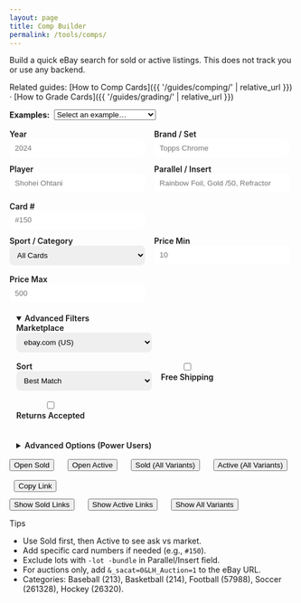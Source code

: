 ```yaml
---
layout: page
title: Comp Builder
permalink: /tools/comps/
---
```


Build a quick eBay search for sold or active listings. This does not track you or use any backend.

Related guides: [How to Comp Cards]({{ '/guides/comping/' | relative_url }}) · [How to Grade Cards]({{ '/guides/grading/' | relative_url }})

<div class="examples" aria-label="Examples">
  <label for="preset"><strong>Examples:</strong></label>
  <select id="preset">
    <option value="">Select an example…</option>
    <option value="ohtani-refractor">Ohtani · Chrome Refractor</option>
    <option value="elly-rainbow">Elly · Rainbow Foil</option>
    <option value="julio-rc">Julio · RC #150</option>
  </select>
</div>

<form id="comp-form" class="comp-form" onsubmit="return false;">
  <div class="row">
    <label>Year
      <input type="number" id="year" placeholder="2024" min="1900" max="2100">
    </label>
    <label>Brand / Set
      <input type="text" id="brand" placeholder="Topps Chrome">
    </label>
  </div>
  <div class="row">
    <label>Player
      <input type="text" id="player" placeholder="Shohei Ohtani">
    </label>
    <label>Parallel / Insert
      <input type="text" id="parallel" placeholder="Rainbow Foil, Gold /50, Refractor">
    </label>
    <label>Card #
      <input type="text" id="cardNo" placeholder="#150">
    </label>
  </div>
  <div class="row">
    <label>Sport / Category
      <select id="category">
        <option value="">All Cards</option>
        <option value="213">Baseball</option>
        <option value="214">Basketball</option>
        <option value="57988">Football</option>
        <option value="261328">Soccer</option>
        <option value="26320">Hockey</option>
      </select>
    </label>
    <label>Price Min
      <input type="number" id="minPrice" placeholder="10" min="0" step="1">
    </label>
    <label>Price Max
      <input type="number" id="maxPrice" placeholder="500" min="0" step="1">
    </label>
  </div>
  <details class="advanced" open>
    <summary>Advanced Filters</summary>
    <div class="row">
    <label>Marketplace
      <select id="domain">
        <option value="com">ebay.com (US)</option>
        <option value="co.uk">ebay.co.uk (UK)</option>
        <option value="ca">ebay.ca (CA)</option>
      </select>
    </label>
    <label>Sort
      <select id="sort">
        <option value="">Best Match</option>
        <option value="12">Newly Listed</option>
        <option value="1">Ending Soonest</option>
        <option value="15">Price+Ship: Lowest</option>
        <option value="16">Price+Ship: Highest</option>
        <option value="13">Recently Ended (Sold)</option>
      </select>
    </label>
    <label><input type="checkbox" id="freeShip"> Free Shipping</label>
    <label><input type="checkbox" id="returns"> Returns Accepted</label>
    </div>
  </details>
  <details class="advanced">
    <summary>Advanced Options (Power Users)</summary>
    <div class="row">
    <fieldset>
      <legend>Condition filters</legend>
      <label><input type="checkbox" id="condRaw" checked> Raw</label>
      <label><input type="checkbox" id="condPSA10"> PSA 10</label>
      <label><input type="checkbox" id="condPSA9"> PSA 9</label>
      <label><input type="checkbox" id="condBGS95"> BGS 9.5</label>
      <label><input type="checkbox" id="condSGC10"> SGC 10</label>
      <label><input type="checkbox" id="condCGC10"> CGC 10</label>
      <button type="button" class="chip" id="slabOnly">Slabbed only</button>
    </fieldset>
    <fieldset>
      <legend>Listing type</legend>
      <label><input type="checkbox" id="auction"> Auctions</label>
      <label><input type="checkbox" id="bin"> Buy It Now</label>
    </fieldset>
    <fieldset>
      <legend>Search options</legend>
      <label><input type="checkbox" id="exactPlayer"> Exact player</label>
      <label><input type="checkbox" id="exactParallel"> Exact parallel</label>
      <label title="Search listing descriptions (can add noise)"><input type="checkbox" id="titleDesc"> Search description</label>
      <label><input type="checkbox" id="excludeLots" checked> Exclude lots</label>
    </fieldset>
    </div>
    <div class="row">
    <fieldset>
      <legend>Synonym presets</legend>
      <label><input type="checkbox" id="synRC"> RC ↔ Rookie Card</label>
      <label><input type="checkbox" id="synRefractor"> Refractor ↔ Silver Prizm</label>
      <label><input type="checkbox" id="synNumbering"> /xx ↔ #/xx</label>
    </fieldset>
    </div>
  </details>
  <div class="row">
    <button class="btn" id="sold">Open Sold</button>
    <button class="btn btn--secondary" id="active" style="margin-left:.5rem">Open Active</button>
    <button class="btn" id="soldAll" style="margin-left:.5rem">Sold (All Variants)</button>
    <button class="btn btn--secondary" id="activeAll" style="margin-left:.5rem">Active (All Variants)</button>
    <button class="btn" id="copy" style="margin-left:.5rem">Copy Link</button>
  </div>
  <div class="row">
    <button class="btn" id="showSold">Show Sold Links</button>
    <button class="btn btn--secondary" id="showActive" style="margin-left:.5rem">Show Active Links</button>
    <button class="btn" id="showAll" style="margin-left:.5rem">Show All Variants</button>
  </div>
</form>

<div id="comp-results" class="comp-results" hidden>
  <h3>Search Link Preview</h3>
  <div id="results-summary" class="results-summary"></div>
  <ul id="results-list" class="results-list"></ul>
  <div class="row">
    <button class="btn" id="openShown">Open Shown In Tabs</button>
  </div>
</div>

<script>
(function(){
  const enc = s => encodeURIComponent(s.trim()).replace(/%20/g, '+');
  // remember marketplace/sort
  try {
    const savedDomain = localStorage.getItem('cards-domain');
    const savedSort = localStorage.getItem('cards-sort');
    if (savedDomain) document.getElementById('domain').value = savedDomain;
    if (savedSort) document.getElementById('sort').value = savedSort;
    document.getElementById('domain').addEventListener('change', e=> localStorage.setItem('cards-domain', e.target.value));
    document.getElementById('sort').addEventListener('change', e=> localStorage.setItem('cards-sort', e.target.value));
  } catch(e) {}
  function baseParts(){
    const year = document.getElementById('year').value.trim();
    const brand = document.getElementById('brand').value.trim();
    const player = document.getElementById('player').value.trim();
    const parallel = document.getElementById('parallel').value.trim();
    const cardNo = document.getElementById('cardNo').value.trim();
    const exactPlayer = document.getElementById('exactPlayer')?.checked;
    const exactParallel = document.getElementById('exactParallel')?.checked;
    const excludeLots = document.getElementById('excludeLots')?.checked;
    const parts = [];
    if (year) parts.push(year);
    if (brand) parts.push(brand);
    if (player) parts.push(exactPlayer ? `"${player}"` : player);
    if (parallel) parts.push(exactParallel ? `"${parallel}"` : parallel);
    if (cardNo) parts.push(cardNo.startsWith('#') ? cardNo : `#${cardNo}`);
    return { parts, excludeLots };
  }
  function toQuery(parts, modifiers){
    let q = parts.join(' ').replace(/\s+/g,' ').trim();
    if (modifiers?.length) q += ' ' + modifiers.join(' ');
    return enc(q);
  }
  function buildParams(sold){
    const cat = document.getElementById('category').value;
    const auction = document.getElementById('auction').checked;
    const bin = document.getElementById('bin').checked;
    const minP = document.getElementById('minPrice').value;
    const maxP = document.getElementById('maxPrice').value;
    const titleDesc = document.getElementById('titleDesc')?.checked;
    let params = '';
    if (sold) params += '&LH_Sold=1&LH_Complete=1';
    const sort = document.getElementById('sort').value;
    if (sort) params += '&_sop=' + encodeURIComponent(sort);
    else params += sold ? '&_sop=13' : '&_sop=12';
    if (cat) params += '&_sacat=' + encodeURIComponent(cat);
    if (auction) params += '&LH_Auction=1';
    if (bin) params += '&LH_BIN=1';
    if (minP) params += '&_udlo=' + encodeURIComponent(minP);
    if (maxP) params += '&_udhi=' + encodeURIComponent(maxP);
    if (titleDesc) params += '&LH_TitleDesc=1';
    if (document.getElementById('freeShip').checked) params += '&LH_FS=1';
    if (document.getElementById('returns').checked) params += '&LH_Returns=1';
    return params;
  }
  function condMods(){
    const mods = [];
    if (document.getElementById('condRaw')?.checked) mods.push('-PSA -BGS -SGC');
    if (document.getElementById('condPSA10')?.checked) mods.push('PSA 10 -BGS -SGC');
    if (document.getElementById('condPSA9')?.checked)  mods.push('PSA 9 -BGS -SGC');
    if (document.getElementById('condBGS95')?.checked) mods.push('BGS 9.5 -PSA -SGC');
    if (document.getElementById('condSGC10')?.checked) mods.push('SGC 10 -PSA -BGS');
    if (document.getElementById('condCGC10')?.checked) mods.push('CGC 10 -PSA -BGS -SGC');
    return mods.length ? mods : [''];
  }
  function synonymParts(parts){
    const out = [parts];
    if (document.getElementById('synRC')?.checked){
      out.push(parts.map(x=> x.replace(/\bRC\b/gi,'"Rookie Card"')));
    }
    if (document.getElementById('synRefractor')?.checked){
      out.push(parts.map(x=> x.replace(/\bRefractor\b/gi,'"Silver Prizm"')));
    }
    if (document.getElementById('synNumbering')?.checked){
      out.push(parts.map(x=> x.replace(/\/(\d{1,3})\b/g,'#/$1')));
    }
    const seen = new Set();
    const uniq = [];
    for (const arr of out){ const key = arr.join(' '); if(!seen.has(key)){ seen.add(key); uniq.push(arr); } }
    return uniq;
  }
  function buildUrls(sold, allVariants){
    const { parts, excludeLots } = baseParts();
    const partSets = allVariants ? synonymParts(parts) : [parts];
    const cmods = condMods();
    const urls = [];
    for (const p of partSets){
      for (const m of cmods){
        const mods = [];
        if (m) mods.push(m);
        if (excludeLots) mods.push('-lot -bundle');
        const q = toQuery(p, mods);
        const dom = document.getElementById('domain').value || 'com';
        urls.push('https://www.ebay.' + dom + '/sch/i.html?_nkw=' + q + buildParams(sold));
      }
    }
    return urls;
  }
  function openUrl(sold){
    buildUrls(sold, false).forEach(u=> window.open(u, '_blank'));
  }
  function openUrlAll(sold){
    buildUrls(sold, true).forEach(u=> window.open(u, '_blank'));
  }
  function renderResults(sold, allVariants){
    const urls = buildUrls(sold, !!allVariants);
    const box = document.getElementById('comp-results');
    const list = document.getElementById('results-list');
    const summary = document.getElementById('results-summary');
    list.innerHTML = '';
    // label links with condition/variant if encoded in query
    urls.forEach((u)=>{
      const li = document.createElement('li');
      li.innerHTML = `<a href="${u}" target="_blank">${u.includes('PSA+10')?'PSA 10':u.includes('PSA+9')?'PSA 9':u.includes('BGS+9.5')?'BGS 9.5':u.includes('SGC+10')?'SGC 10':u.includes('CGC+10')?'CGC 10':'Raw'} · ${u.includes('Rookie+Card')?'RC→Rookie Card':u.includes('Silver+Prizm')?'Refractor→Silver Prizm':u.includes('%23%2F')?'/xx→#/xx':'Base'} · ebay.${(document.getElementById('domain').value||'com')}</a>`;
      list.appendChild(li);
    });
    summary.textContent = `${sold ? 'Sold' : 'Active'} · ${urls.length} link${urls.length!==1?'s':''}`;
    box.hidden = false;
  }
  function copyLink(){
    const urls = buildUrls(true, false);
    const url = urls[0];
    if (navigator.clipboard?.writeText) navigator.clipboard.writeText(url).then(()=>alert('Link copied to clipboard')).catch(()=>alert(url));
    else alert(url);
  }
  document.getElementById('sold').addEventListener('click', () => openUrl(true));
  document.getElementById('active').addEventListener('click', () => openUrl(false));
  document.getElementById('soldAll').addEventListener('click', () => openUrlAll(true));
  document.getElementById('activeAll').addEventListener('click', () => openUrlAll(false));
  document.getElementById('showSold').addEventListener('click', () => renderResults(true, false));
  document.getElementById('showActive').addEventListener('click', () => renderResults(false, false));
  document.getElementById('showAll').addEventListener('click', () => renderResults(true, true));
  document.getElementById('openShown').addEventListener('click', () => {
    document.querySelectorAll('#results-list a').forEach(a=> window.open(a.href, '_blank'));
  });
  document.getElementById('copy').addEventListener('click', copyLink);

  // Slabbed only toggle
  document.getElementById('slabOnly').addEventListener('click', ()=>{
    const ids = ['condRaw','condPSA10','condPSA9','condBGS95','condSGC10','condCGC10'];
    const el = id=> document.getElementById(id);
    el('condRaw').checked = false;
    el('condPSA10').checked = true;
    el('condPSA9').checked = true;
    el('condBGS95').checked = true;
    el('condSGC10').checked = true;
    el('condCGC10').checked = true;
  });

  // Example chips
  function applyPreset(name){
    const set = (id,val)=>{ const el=document.getElementById(id); el.value = val; };
    const check = (id,val)=>{ const el=document.getElementById(id); el.checked = val; };
    // reset basics
    set('year',''); set('brand',''); set('player',''); set('parallel',''); set('cardNo','');
    check('exactPlayer', true); check('exactParallel', false);
    if (name==='ohtani-refractor'){
      set('year','2024'); set('brand','Topps Chrome'); set('player','Shohei Ohtani'); set('parallel','Refractor');
    } else if (name==='elly-rainbow'){
      set('year','2024'); set('brand','Topps'); set('player','Elly De La Cruz'); set('parallel','Rainbow Foil');
    } else if (name==='julio-rc'){
      set('year','2022'); set('brand','Topps'); set('player','Julio Rodriguez'); set('cardNo','#150');
    }
    renderResults(true,false);
  }
  const presetSel = document.getElementById('preset');
  presetSel.addEventListener('change', ()=>{
    if (presetSel.value) applyPreset(presetSel.value);
  });
})();
</script>

<style>
.comp-form { margin-top: 1rem; }
.comp-form .row { display: flex; gap: 1rem; flex-wrap: wrap; margin-bottom: .75rem; }
.comp-form label { display: flex; flex-direction: column; font-weight: 600; color: var(--muted); }
.comp-form input[type="text"], .comp-form input[type="number"], .comp-form select { padding: .55rem .6rem; border-radius: 8px; border: 1px solid var(--border); min-width: 15rem; }
fieldset { border: 1px solid var(--border); border-radius: 8px; padding: .5rem .75rem; }
legend { padding: 0 .25rem; color: var(--muted); }
.examples { margin:.5rem 0 1rem; display:flex; gap:.5rem; align-items:center; flex-wrap:wrap; }
.chip { border:1px solid var(--border); background:transparent; padding:.35rem .6rem; border-radius:999px; cursor:pointer; }
.advanced { border:1px solid var(--border); border-radius:10px; padding:.5rem .75rem; margin:.5rem 0; }
.advanced > summary { cursor:pointer; font-weight:600; color: var(--muted); }
.comp-results { margin-top: 1rem; }
.comp-results .results-list { list-style: none; padding: 0; }
.comp-results .results-list li { padding: .35rem 0; border-bottom: 1px solid var(--border); }
.comp-results .results-summary { color: var(--muted); margin-bottom: .35rem; }
</style>

Tips
- Use Sold first, then Active to see ask vs market.
- Add specific card numbers if needed (e.g., `#150`).
- Exclude lots with `-lot -bundle` in Parallel/Insert field.
- For auctions only, add `&_sacat=0&LH_Auction=1` to the eBay URL.
- Categories: Baseball (213), Basketball (214), Football (57988), Soccer (261328), Hockey (26320).
